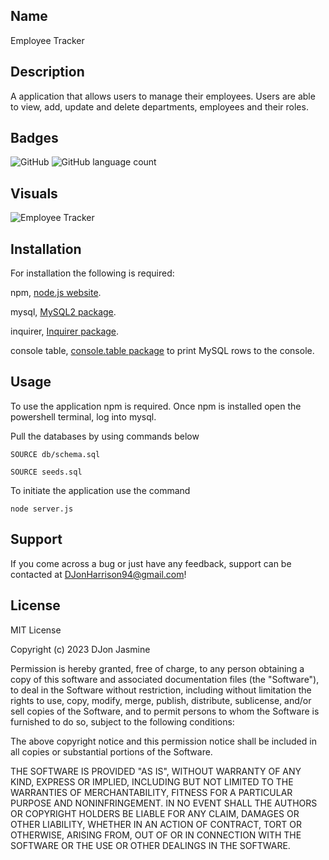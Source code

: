## Name

Employee Tracker

## Description

A application that allows users to manage their employees. Users are able to view, add, update and delete departments, employees and their roles.

## Badges

<img alt="GitHub" src="https://img.shields.io/github/license/djonjasmine/employee-tracker">

<img alt="GitHub language count" src="https://img.shields.io/github/languages/count/DJonJasmine/employee-tracker">

## Visuals

![Employee Tracker]()


## Installation

For installation the following is required:

npm, [node.js website](https://nodejs.org/en/).

mysql, [MySQL2 package](https://www.npmjs.com/package/mysql2).

inquirer, [Inquirer package](https://www.npmjs.com/package/inquirer/v/8.2.4). 

console table, [console.table package](https://www.npmjs.com/package/console.table) to print MySQL rows to the console.

## Usage

To use the application npm is required. Once npm is installed open the powershell terminal, log into mysql. 

Pull the databases by using commands below

```
SOURCE db/schema.sql
```
```
SOURCE seeds.sql
```

To initiate the application use the command 

```
node server.js
```

## Support

If you come across a bug or just have any feedback, support can be contacted at DJonHarrison94@gmail.com!


## License

MIT License

Copyright (c) 2023 DJon Jasmine

Permission is hereby granted, free of charge, to any person obtaining a copy
of this software and associated documentation files (the "Software"), to deal
in the Software without restriction, including without limitation the rights
to use, copy, modify, merge, publish, distribute, sublicense, and/or sell
copies of the Software, and to permit persons to whom the Software is
furnished to do so, subject to the following conditions:

The above copyright notice and this permission notice shall be included in all
copies or substantial portions of the Software.

THE SOFTWARE IS PROVIDED "AS IS", WITHOUT WARRANTY OF ANY KIND, EXPRESS OR
IMPLIED, INCLUDING BUT NOT LIMITED TO THE WARRANTIES OF MERCHANTABILITY,
FITNESS FOR A PARTICULAR PURPOSE AND NONINFRINGEMENT. IN NO EVENT SHALL THE
AUTHORS OR COPYRIGHT HOLDERS BE LIABLE FOR ANY CLAIM, DAMAGES OR OTHER
LIABILITY, WHETHER IN AN ACTION OF CONTRACT, TORT OR OTHERWISE, ARISING FROM,
OUT OF OR IN CONNECTION WITH THE SOFTWARE OR THE USE OR OTHER DEALINGS IN THE
SOFTWARE.
